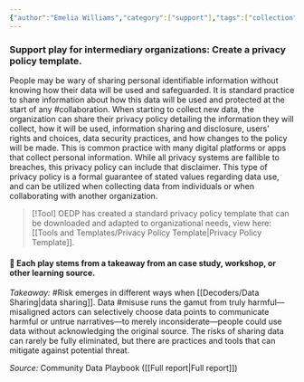 ```yaml
---
{"author":"Emelia Williams","category":["support"],"tags":["collection","risk","misuse","collaboration","sensitivedata"],"dg-publish":true,"permalink":"/plays/play-9-create-a-privacy-policy-template/","dgPassFrontmatter":true}
---
```


### **Support play for intermediary organizations: Create a privacy policy template.**
People may be wary of sharing personal identifiable information without knowing how their data will be used and safeguarded. It is standard practice to share information about how this data will be used and protected at the start of any #collaboration. When starting to collect new data, the organization can share their privacy policy detailing the information they will collect, how it will be used, information sharing and disclosure, users’  rights and choices, data security practices, and how changes to the policy will be made. This is common practice with many digital platforms or apps that collect personal information. While all privacy systems are fallible to breaches, this privacy policy can include that disclaimer. This type of privacy policy is a formal guarantee of stated values regarding data use, and can be utilized when collecting data from individuals or when collaborating with another organization. 

> [!Tool]
> OEDP has created a standard privacy policy template that can be downloaded and adapted to organizational needs, view here: [[Tools and Templates/Privacy Policy Template\|Privacy Policy Template]].


#### 🌱 Each play stems from a takeaway from an case study, workshop, or other learning source. 

*Takeaway:* #Risk emerges in different ways when [[Decoders/Data Sharing\|data sharing]]. 
Data #misuse runs the gamut from truly harmful—misaligned actors can selectively choose data points to communicate harmful or untrue narratives—to merely inconsiderate—people could use data without acknowledging the original source. The risks of sharing data can rarely be fully eliminated, but there are practices and tools that can mitigate against potential threat.

*Source:* Community Data Playbook ([[Full report\|Full report]])